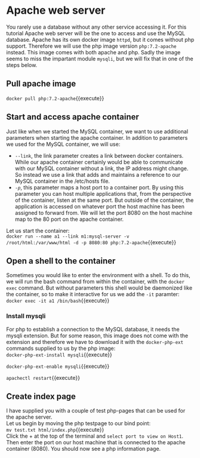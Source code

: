 
# Apache web server
You rarely use a database without any other service accessing it. For this tutorial Apache web server will be the one to access and use the MySQL database. Apache has its own docker image `httpd`, but it comes without php support. Therefore we will use the php image version `php:7.2-apache` instead. This image comes with both apache and php. Sadly the image seems to miss the impartant module `mysqli`, but we will fix that in one of the steps below. 

## Pull apache image
`docker pull php:7.2-apache`{{execute}}  

## Start and access apache container
Just like when we started the MySQL container, we want to use additional parameters when starting the apache container. In addition to parameters we used for the MySQL container, we will use:  
* `--link`, the link parameter creates a link between docker containers. While our apache container certainly would be able to communicate with our MySQL container without a link, the IP address might change. So instead we use a link that adds and maintains a reference to our MySQL container in the /etc/hosts file.   
* *`-p`*, this parameter maps a host port to a container port. By using this parameter you can host multiple applications that, from the perspective of the container, listen at the same port. But outside of the container, the application is accessed on whatever port the host machine has been assigned to forward from. We will let the port 8080 on the host machine map to the 80 port on the apache container.  

Let us start the container:  
`docker run --name a1 --link m1:mysql-server -v /root/html:/var/www/html -d -p 8080:80 php:7.2-apache`{{execute}}  

## Open a shell to the container
Sometimes you would like to enter the environment with a shell. To do this, we will run the bash command from within the container, with the `docker exec` command. But without parameters this shell would be daemonized like the container, so to make it interactive for us we add the `-it` paramter:  
`docker exec -it a1 /bin/bash`{{execute}}  

### Install mysqli 
For php to establish a connection to the MySQL database, it needs the mysqli extension. But for some reason, this image does not come with the extension and therefore we have to download it with the `docker-php-ext` commands supplied to us by the php image:  
`docker-php-ext-install mysqli`{{execute}}  
  
`docker-php-ext-enable mysqli`{{execute}}  
  
`apachectl restart`{{execute}}  

## Create index page
I have supplied you with a couple of test php-pages that can be used for the apache server.  
Let us begin by moving the php testpage to our bind point:  
`mv test.txt html/index.php`{{execute}}  
Click the + at the top of the terminal and `select port to view on Host1`. Then enter the port on our host machine that is connected to the apache container (8080). You should now see a php information page. 
